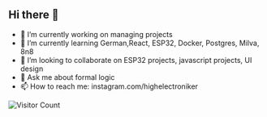 ## Hi there 👋

- 🔭 I’m currently working on managing projects
- 🌱 I’m currently learning German,React, ESP32, Docker, Postgres, Milva, 8n8
- 👯 I’m looking to collaborate on ESP32 projects, javascript projects, UI design
- 💬 Ask me about formal logic
- 📫 How to reach me: instagram.com/highelectroniker

![Visitor Count](https://profile-counter.glitch.me/jsonslim/count.svg)
